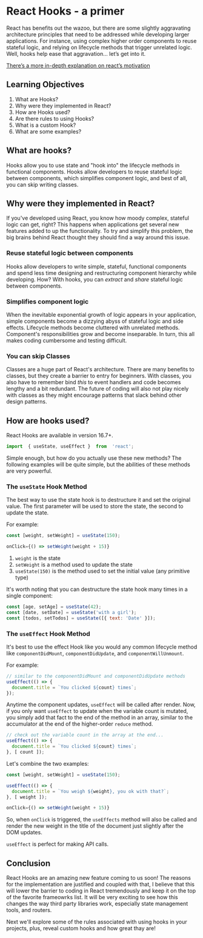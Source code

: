 # React Hooks - a primer
 
React has benefits out the wazoo, but there are some slightly aggravating architecture principles that need to be addressed while developing larger applications. For instance, using complex higher order components to reuse stateful logic, and relying on lifecycle methods that trigger unrelated logic. Well, hooks help ease that aggravation… let’s get into it.

[There’s a more in-depth explanation on react’s motivation](https://reactjs.org/docs/hooks-intro.html#motivation)

## Learning Objectives

1. What are Hooks?
1. Why were they implemented in React?
1. How are Hooks used?
1. Are there rules to using Hooks?
1. What is a custom Hook?
1. What are some examples?

## What are hooks?

Hooks allow you to use state and "hook into" the lifecycle methods in functional components. Hooks allow developers to reuse stateful logic between components, which simplifies component logic, and best of all, you can skip writing classes.

## Why were they implemented in React?

If you've developed using React, you know how moody complex, stateful logic can get, right? This happens when applications get several new features added to up the functionality. To try and simplify this problem, the big brains behind React thought they should find a way around this issue.

### Reuse stateful logic between components

Hooks allow developers to write simple, stateful, functional components and spend less time designing and restructuring component hierarchy while developing. How? With hooks, you can *extract* and *share* stateful logic between components.

### Simplifies component logic

When the inevitable exponential growth of logic appears in your application, simple components become a dizzying abyss of stateful logic and side effects. Lifecycle methods become cluttered with unrelated methods. Component's responsibilities grow and become inseparable. In turn, this all makes coding cumbersome and testing difficult.

### You can skip Classes

Classes are a huge part of React's architecture. There are many benefits to classes, but they create a barrier to entry for beginners. With classes, you also have to remember bind *this* to event handlers and code becomes lengthy and a bit redundant. The future of coding will also not play nicely with classes as they might encourage patterns that slack behind other design patterns.

## How are hooks used?

React Hooks are available in version 16.7+.

```javascript
import  { useState, useEffect }  from  'react';
```

Simple enough, but how do you actually use these new methods? The following examples will be quite simple, but the abilities of these methods are very powerful.

### The `useState` Hook Method

The best way to use the state hook is to destructure it and set the original value. The first parameter will be used to store the state, the second to update the state.

For example:

```javascript
const [weight, setWeight] = useState(150);

onClick={() => setWeight(weight + 15)}
```

1. `weight` is the state
1. `setWeight` is a method used to update the state
1. `useState(150)` is the method used to set the initial value (any primitive type)

It's worth noting that you can destructure the state hook many times in a single component:

```javascript
const [age, setAge] = useState(42);
const [date, setDate] = useState('with a girl');
const [todos, setTodos] = useState([{ text: 'Date' }]);
```

### The `useEffect` Hook Method

It's best to use the effect Hook like you would any common lifecycle method like `componentDidMount`, `componentDidUpdate`, and `componentWillUnmount`.

For example:

```javascript
// similar to the componentDidMount and componentDidUpdate methods
useEffect(() => {
  document.title = `You clicked ${count} times`;
});
```

Anytime the component updates, `useEffect` will be called after render. Now, if you only want `useEffect` to update when the variable count is mutated, you simply add that fact to the end of the method in an array, similar to the accumulator at the end of the higher-order `reduce` method.

```javascript
// check out the variable count in the array at the end...
useEffect(() => {
  document.title = `You clicked ${count} times`;
}, [ count ]);
```

Let's combine the two examples:

```javascript
const [weight, setWeight] = useState(150);

useEffect(() => {
  document.title = `You weigh ${weight}, you ok with that?`;
}, [ weight ]);

onClick={() => setWeight(weight + 15)}
```

So, when `onClick` is triggered, the `useEffects` method will also be called and render the new weight in the title of the document just slightly after the DOM updates.

`useEffect` is perfect for making API calls. 

## Conclusion

React Hooks are an amazing new feature coming to us soon! The reasons for the implementation are justified and coupled with that, I believe that this will lower the barrier to coding in React tremendously and keep it on the top of the favorite frameowrks list. It will be very exciting to see how this changes the way third party libraries work, especially state management tools, and routers.

Next we'll explore some of the rules associated with using hooks in your projects, plus, reveal custom hooks and how great thay are!
